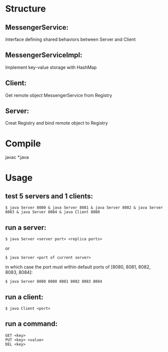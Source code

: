 # Structure
## MessengerService: 
Interface defining shared behaviors between Server and Client
## MessengerServiceImpl:
Implement key-value storage with HashMap
## Client:
Get remote object MessengerService from Registry
## Server:
Creat Registry and bind remote object to Registry

# Compile
javac *.java

# Usage
## test 5 servers and 1 clients:
```shell
$ java Server 8080 & java Server 8081 & java Server 8082 & java Server 8083 & java Server 8084 & java Client 8080
```
## run a server:
```shell
$ java Server <server port> <replica ports>
```
or
``` shell
$ java Server <port of current server>
```
in which case the port must within default ports of [8080, 8081, 8082, 8083, 8084]:
 
```shell
$ java Server 8080 8080 8081 8082 8083 8084
```
## run a client:
```shell
$ java Client <port>
```
## run a command:
```
GET <key>
PUT <key> <value>
DEL <key>
```

<!--stackedit_data:
eyJoaXN0b3J5IjpbLTE5OTEzNTQ4OTNdfQ==
-->